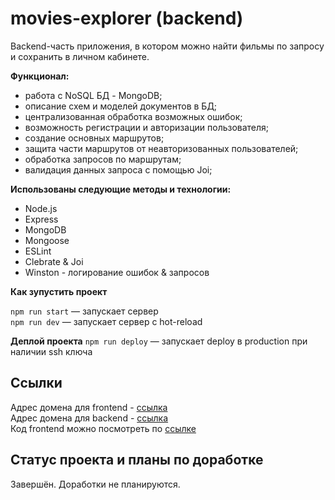 #  movies-explorer (backend)

Backend-часть приложения, в котором можно найти фильмы по запросу и сохранить в личном кабинете.

**Функционал:** 
* работа с NoSQL БД - MongoDB;
* описание схем и моделей документов в БД;
* централизованная обработка возможных ошибок;
* возможность регистрации и авторизации пользователя;
* создание основных маршрутов;
* защита части маршрутов от неавторизованных пользователей;
* обработка запросов по маршрутам;
* валидация данных запроса с помощью Joi;

**Использованы следующие методы и технологии:**
- Node.js
- Express
- MongoDB
- Mongoose
- ESLint
- Clebrate & Joi
- Winston - логирование ошибок & запросов

**Как зупустить проект**

`npm run start` — запускает сервер   
`npm run dev` — запускает сервер с hot-reload

**Деплой проекта**
`npm run deploy` — запускает deploy в production при наличии ssh ключа

## Ссылки
Адрес домена для frontend - [ссылка](https://gato.nomoredomains.rocks/)</br>
Адрес домена для backend - [ссылка](https://gato.diploma.nomoredomains.rocks/)</br>
Код frontend можно посмотреть по [ссылке](https://github.com/8Gato8/movies-explorer-frontend)

## Статус проекта и планы по доработке
Завершён. Доработки не планируются.
